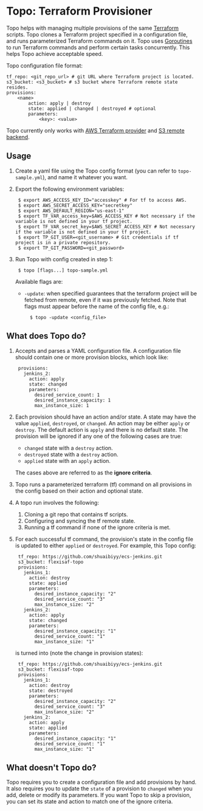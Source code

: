 # Topo: Terraform Provisioner

Topo helps with managing multiple provisions of the same [Terraform](https://terraform.io) scripts.
Topo clones a Terraform project specified in a configuration file, and runs parameterized Terraform commands on it.
Topo uses [Goroutines](https://www.golang-book.com/books/intro/10) to run Terraform commands and perform certain tasks concurrently. This helps Topo achieve acceptable speed.

Topo configuration file format:

    tf_repo: <git_repo_url> # git URL where Terraform project is located.
    s3_bucket: <s3_bucket> # s3 bucket where Terraform remote state resides.
    provisions:
        <name>
            action: apply | destroy
            state: applied | changed | destroyed # optional
            parameters:
                <key>: <value>
Topo currently only works with [AWS Terraform provider](https://www.terraform.io/docs/providers/aws/index.html) and [S3 remote backend](https://www.terraform.io/docs/state/remote/s3.html).

## Usage

1. Create a yaml file using the Topo config format (you can refer to `topo-sample.yml`), and name it whatever you want.
2. Export the following environment variables:

        $ export AWS_ACCESS_KEY_ID="accesskey" # For tf to access AWS.
        $ export AWS_SECRET_ACCESS_KEY="secretkey"
        $ export AWS_DEFAULT_REGION="us-east-1"
        $ export TF_VAR_access_key=$AWS_ACCESS_KEY # Not necessary if the variable is not defined in your tf project.
        $ export TF_VAR_secret_key=$AWS_SECRET_ACCESS_KEY # Not necessary if the variable is not defined in your tf project.
        $ export TP_GIT_USER=<git_username> # Git credentials if tf project is in a private repository.
        $ export TP_GIT_PASSWORD=<git_password>
3. Run Topo with config created in step 1:

        $ topo [flags...] topo-sample.yml
    Available flags are:
    * `-update`: when specified guarantees that the terraform project will be fetched from remote, even if it was previously fetched. Note that flags must appear before the name of the config file, e.g.:
        
            $ topo -update <config_file>

## What does Topo do?

1. Accepts and parses a YAML configuration file. A configuration file should contain one or more provision blocks, which look like:

        provisions:
          jenkins_2:
            action: apply
            state: changed
            parameters:
              desired_service_count: 1
              desired_instance_capacity: 1
              max_instance_size: 1
2. Each provision should have an action and/or state. A state may have the value `applied`, `destroyed`, or `changed`.
    An action may be either `apply` or `destroy`. The default action is `apply` and there is no default state. The provision will be ignored if any one of the following cases are true:
    - `changed` state with a `destroy` action.
    - `destroyed` state with a `destroy` action.
    - `applied` state with an `apply` action.
    
    The cases above are referred to as the __ignore criteria__.
3. Topo runs a parameterized terraform (tf) command on all provisions in the config based on their action and optional state.
4. A topo run involves the following:
    1. Cloning a git repo that contains tf scripts.
    2. Configuring and syncing the tf remote state.
    3. Running a tf command if none of the ignore criteria is met.
5. For each successful tf command, the provision's state in the config file is updated to either `applied` or `destroyed`. For example, this Topo config:

        tf_repo: https://github.com/shuaibiyy/ecs-jenkins.git
        s3_bucket: flexisaf-topo
        provisions:
          jenkins_1:
            action: destroy
            state: applied
            parameters:
              desired_instance_capacity: "2"
              desired_service_count: "3"
              max_instance_size: "2"
          jenkins_2:
            action: apply
            state: changed
            parameters:
              desired_instance_capacity: "1"
              desired_service_count: "1"
              max_instance_size: "1"
    is turned into (note the change in provision states):
    
        tf_repo: https://github.com/shuaibiyy/ecs-jenkins.git
        s3_bucket: flexisaf-topo
        provisions:
          jenkins_1:
            action: destroy
            state: destroyed
            parameters:
              desired_instance_capacity: "2"
              desired_service_count: "3"
              max_instance_size: "2"
          jenkins_2:
            action: apply
            state: applied
            parameters:
              desired_instance_capacity: "1"
              desired_service_count: "1"
              max_instance_size: "1"

## What doesn't Topo do?

Topo requires you to create a configuration file and add provisions by hand. It also requires you to update the `state` of a provision to `changed` when you add, delete or modify its parameters.
If you want Topo to skip a provision, you can set its state and action to match one of the ignore criteria.
